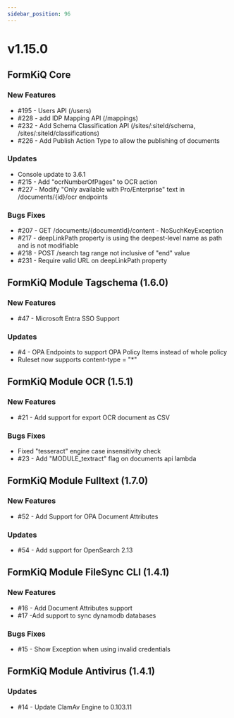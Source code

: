 ```yaml
---
sidebar_position: 96
---
```


# v1.15.0

## FormKiQ Core

### New Features

* #195 - Users API (/users)
* #228 - add IDP Mapping API (/mappings)
* #232 - Add Schema Classification API (/sites/:siteId/schema, /sites/:siteId/classifications)
* #226 - Add Publish Action Type to allow the publishing of documents

### Updates

* Console update to 3.6.1
* #215 - Add "ocrNumberOfPages" to OCR action
* #227 - Modify "Only available with Pro/Enterprise" text in /documents/{id}/ocr endpoints

### Bugs Fixes

* #207 - GET /documents/{documentId}/content - NoSuchKeyException
* #217 - deepLinkPath property is using the deepest-level name as path and is not modifiable
* #218 - POST /search tag range not inclusive of "end" value
* #231 - Require valid URL on deepLinkPath property

## FormKiQ Module Tagschema (1.6.0)

### New Features

* #47 - Microsoft Entra SSO Support

### Updates

* #4 - OPA Endpoints to support OPA Policy Items instead of whole policy
* Ruleset now supports content-type = "*"

## FormKiQ Module OCR (1.5.1)

### New Features

* #21 - Add support for export OCR document as CSV

### Bugs Fixes

* Fixed "tesseract" engine case insensitivity check
* #23 - Add "MODULE_textract" flag on documents api lambda

## FormKiQ Module Fulltext (1.7.0)

### New Features

* #52 - Add Support for OPA Document Attributes

### Updates

* #54 - Add support for OpenSearch 2.13

## FormKiQ Module FileSync CLI (1.4.1)

### New Features

* #16 - Add Document Attributes support
* #17 -Add support to sync dynamodb databases

### Bugs Fixes

* #15 - Show Exception when using invalid credentials

## FormKiQ Module Antivirus (1.4.1)

### Updates

* #14 - Update ClamAv Engine to 0.103.11
